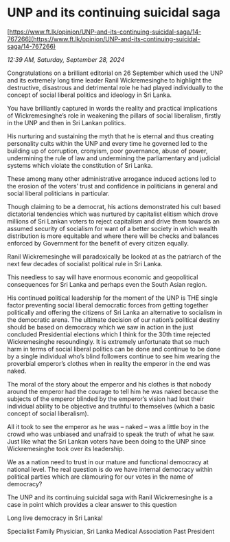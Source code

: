 # UNP and its continuing suicidal saga

[https://www.ft.lk/opinion/UNP-and-its-continuing-suicidal-saga/14-767266](https://www.ft.lk/opinion/UNP-and-its-continuing-suicidal-saga/14-767266)

*12:39 AM, Saturday, September 28, 2024*

Congratulations on a brilliant editorial on 26 September which used the UNP and its extremely long time leader Ranil Wickremesinghe to highlight the destructive, disastrous and detrimental role he had played individually to the concept of social liberal politics and ideology in Sri Lanka.

You have brilliantly captured in words the reality and practical implications of Wickremesinghe’s role in weakening the pillars of social liberalism, firstly in the UNP and then in Sri Lankan politics.

His nurturing and sustaining the myth that he is eternal and thus creating personality cults within the UNP and every time he governed led to the building up of corruption, cronyism, poor governance, abuse of power, undermining the rule of law and undermining the parliamentary and judicial systems which violate the constitution of Sri Lanka.

These among many other administrative arrogance induced actions led to the erosion of the voters’ trust and confidence in politicians in general and social liberal politicians in particular.

Though claiming to be a democrat, his actions demonstrated his cult based dictatorial tendencies which was nurtured by capitalist elitism which drove millions of Sri Lankan voters to reject capitalism and drive them towards an assumed security of socialism for want of a better society in which wealth distribution is more equitable and where there will be checks and balances enforced by Government for the benefit of every citizen equally.

Ranil Wickremesinghe will paradoxically be looked at as the patriarch of the next few decades of socialist political rule in Sri Lanka.

This needless to say will have enormous economic and geopolitical consequences for Sri Lanka and perhaps even the South Asian region.

His continued political leadership for the moment of the UNP is THE single factor preventing social liberal democratic forces from getting together politically and offering the citizens of Sri Lanka an alternative to socialism in the democratic arena. The ultimate decision of our nation’s political destiny should be based on democracy which we saw in action in the just concluded Presidential elections which I think for the 30th time rejected Wickremesinghe resoundingly. It is extremely unfortunate that so much harm in terms of social liberal politics can be done and continue to be done by a single individual who’s blind followers continue to see him wearing the proverbial emperor’s clothes when in reality the emperor in the end was naked.

The moral of the story about the emperor and his clothes is that nobody around the emperor had the courage to tell him he was naked because the subjects of the emperor blinded by the emperor’s vision had lost their individual ability to be objective and truthful to themselves (which a basic concept of social liberalism).

All it took to see the emperor as he was – naked – was a little boy in the crowd who was unbiased and unafraid to speak the truth of what he saw. Just like what the Sri Lankan voters have been doing to the UNP since Wickremesinghe took over its leadership.

We as a nation need to trust in our mature and functional democracy at national level. The real question is do we have internal democracy within political parties which are clamouring for our votes in the name of democracy?

The UNP and its continuing suicidal saga with Ranil Wickremesinghe is a case in point which provides a clear answer to this question

Long live democracy in Sri Lanka!

Specialist Family Physician, Sri Lanka Medical Association Past President

